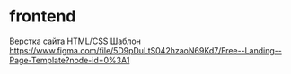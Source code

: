 # frontend
Верстка сайта HTML/CSS
Шаблон https://www.figma.com/file/5D9pDuLtS042hzaoN69Kd7/Free--Landing--Page-Template?node-id=0%3A1

